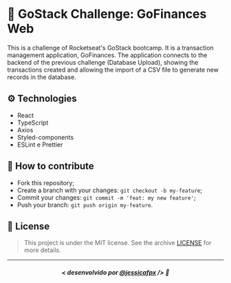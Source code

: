 # 🚀 GoStack Challenge: GoFinances Web
This is a challenge of Rocketseat's GoStack bootcamp. It is a transaction management application, GoFinances. The application connects to the backend of the previous challenge (Database Upload), showing the transactions created and allowing the import of a CSV file to generate new records in the database.

## ⚙️ Technologies
- React
- TypeScript
- Axios
- Styled-components
- ESLint e Prettier

## 🤔 How to contribute

- Fork this repository;
- Create a branch with your changes: `git checkout -b my-feature`;
- Commit your changes: `git commit -m 'feat: my new feature'`;
- Push your branch: `git push origin my-feature`.

## 📜 License

> This project is under the MIT license. See the archive [LICENSE](https://github.com/jessicafpx/gostack-desafio-fundamentos-reactjs/blob/master/LICENSE.md) for more details.
---

##### <p align="center"> <strong> < desenvolvido por <a href="github.com/jessicafpx"> @jessicafpx</a> /></strong> 👋
